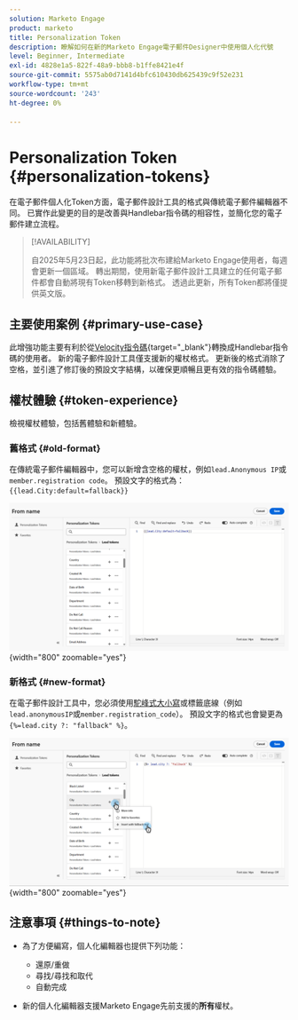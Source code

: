 ```yaml
---
solution: Marketo Engage
product: marketo
title: Personalization Token
description: 瞭解如何在新的Marketo Engage電子郵件Designer中使用個人化代號
level: Beginner, Intermediate
exl-id: 4828e1a5-822f-48a9-bbb8-b1ffe8421e4f
source-git-commit: 5575ab0d7141d4bfc610430db625439c9f52e231
workflow-type: tm+mt
source-wordcount: '243'
ht-degree: 0%

---
```


# Personalization Token {#personalization-tokens}

在電子郵件個人化Token方面，電子郵件設計工具的格式與傳統電子郵件編輯器不同。 已實作此變更的目的是改善與Handlebar指令碼的相容性，並簡化您的電子郵件建立流程。

>[!AVAILABILITY]
>
>自2025年5月23日起，此功能將批次布建給Marketo Engage使用者，每週會更新一個區域。 轉出期間，使用新電子郵件設計工具建立的任何電子郵件都會自動將現有Token移轉到新格式。 透過此更新，所有Token都將僅提供英文版。

## 主要使用案例 {#primary-use-case}

此增強功能主要有利於從[Velocity指令碼](https://experienceleague.adobe.com/zh-hant/docs/marketo-developer/marketo/email-scripting){target="_blank"}轉換成Handlebar指令碼的使用者。 新的電子郵件設計工具僅支援新的權杖格式。 更新後的格式消除了空格，並引進了修訂後的預設文字結構，以確保更順暢且更有效的指令碼體驗。

## 權杖體驗 {#token-experience}

檢視權杖體驗，包括舊體驗和新體驗。

### 舊格式 {#old-format}

在傳統電子郵件編輯器中，您可以新增含空格的權杖，例如`lead.Anonymous IP`或`member.registration code`。 預設文字的格式為： `{{lead.City:default=fallback}}`

![](assets/personalization-tokens-1.png){width="800" zoomable="yes"}

### 新格式 {#new-format}

在電子郵件設計工具中，您必須使用[駝峰式大小寫](https://developer.mozilla.org/en-US/docs/Glossary/Camel_case)或標籤底線（例如`lead.anonymousIP`或`member.registration_code`）。 預設文字的格式也會變更為`{%=lead.city ?: "fallback" %}`。

![](assets/personalization-tokens-2.png){width="800" zoomable="yes"}

## 注意事項 {#things-to-note}

* 為了方便編寫，個人化編輯器也提供下列功能：

   * 還原/重做
   * 尋找/尋找和取代
   * 自動完成

* 新的個人化編輯器支援Marketo Engage先前支援的&#x200B;**所有**&#x200B;權杖。

